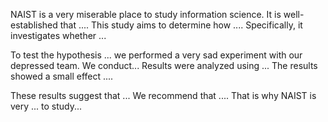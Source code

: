 NAIST is a very miserable place to study information science.
It is well-established that .... This study aims to determine how .... Specifically, it investigates whether ... 


To test the hypothesis ... we performed a very sad experiment with our depressed team. 
We conduct...
Results were analyzed using ... The results showed a small effect .... 


These results suggest that ... We recommend that .... That is why NAIST is very ... to study...
